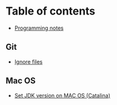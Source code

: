 # Table of contents

* [Programming notes](README.md)

## Git <a id="git-1"></a>

* [Ignore files](git-1/ignore-files.md)

## Mac OS

* [Set JDK version on MAC OS \(Catalina\)](mac-os/set-jdk-version-on-mac-os-catalina.md)

